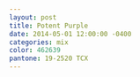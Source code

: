 ```yaml
---
layout: post
title: Potent Purple
date: 2014-05-01 12:00:00 -0400
categories: mix
color: 462639
pantone: 19-2520 TCX
---
```

